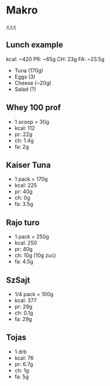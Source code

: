 
Makro
======

[<<<](https://github.com/ttltrk/ELSE/blob/master/PWR/NUTRITION.MD)

Lunch example
------

kcal: ~420 PR: ~65g CH: 23g FA: ~23.5g

* Tuna (170g)
* Eggs (3)
* Cheese (~20g)
* Salad (?)

Whey 100 prof
------

* 1 scoop = 30g
* kcal: 112
* pr: 22g
* ch: 1.4g
* fa: 2g

Kaiser Tuna
------

* 1 pack = 170g
* kcal: 225
* pr: 40g
* ch: 0g
* fa: 3.5g

Rajo turo
------

* 1 pack = 250g
* kcal: 250
* pr: 40g
* ch: 10g (10g zuc)
* fa: 4.5g

SzSajt
------

* 1/4 pack = 100g
* kcal: 377
* pr: 29g
* ch: 0.1g 
* fa: 29g

Tojas
------

* 1 drb
* kcal: 76
* pr: 6.7g
* ch: 1g
* fa: 5g

